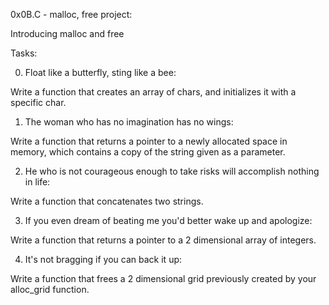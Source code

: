 0x0B.C - malloc, free project:

Introducing malloc and free


Tasks:

0. Float like a butterfly, sting like a bee:

Write a function that creates an array of chars, and initializes it with a specific char.

1. The woman who has no imagination has no wings:

Write a function that returns a pointer to a newly allocated space in memory, which contains a copy of the string given as a parameter.

2. He who is not courageous enough to take risks will accomplish nothing in life:

Write a function that concatenates two strings.

3. If you even dream of beating me you'd better wake up and apologize:

Write a function that returns a pointer to a 2 dimensional array of integers.

4. It's not bragging if you can back it up:

Write a function that frees a 2 dimensional grid previously created by your alloc_grid function.

